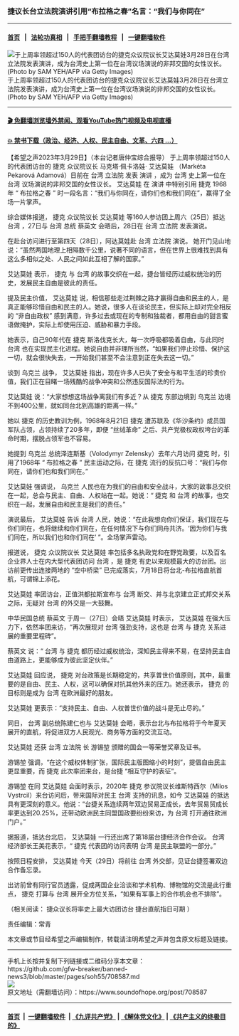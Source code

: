 ### 捷议长台立法院演讲引用“布拉格之春”名言：“我们与你同在”
------------------------

#### [首页](https://github.com/gfw-breaker/banned-news3/blob/master/README.md) &nbsp;&nbsp;|&nbsp;&nbsp; [法轮功真相](https://github.com/begood0513/basic/blob/master/README.md)  &nbsp;&nbsp;|&nbsp;&nbsp; [手把手翻墙教程](https://github.com/gfw-breaker/guides/wiki)  &nbsp;&nbsp;|&nbsp;&nbsp; [一键翻墙软件](https://github.com/gfw-breaker/nogfw/blob/master/README.md)  



<div><img alt="于上周率领超过150人的代表团访台的捷克众议院议长艾达莫娃3月28日在台湾立法院发表演讲，成为台湾史上第一位在台湾议场演说的非邦交国的女性议长。(Photo by SAM YEH/AFP via Getty Images)" src="https://img.soundofhope.org/2023-03/1249666004-crop-1680086393720.jpg"/>
<br/><figcaption class="caption">
 于上周率领超过150人的代表团访台的捷克众议院议长艾达莫娃3月28日在台湾立法院发表演讲，成为台湾史上第一位在台湾议场演说的非邦交国的女性议长。(Photo by SAM YEH/AFP via Getty Images)
</figcaption></div><hr/>

#### [ 🎬  免翻墙浏览墙外禁闻、观看YouTube热门视频及电视直播](https://github.com/gfw-breaker/HelloWorld)

#### [ 💥  禁书下载（政治、经济、人权、民主自由、文革、六四 ...）](https://github.com/gfw-breaker/books/blob/master/README.md)

<div><div class="Content__Wrapper sc-1bvya0-0 elmmKw article_body" data-checkusr="" itemprop="articleBody">
 <div id="post_place_1">
 </div>
 <p class="meta-top">
  <span class="meta">
   【希望之声2023年3月29日】（本台记者唐仲宝综合报导）
  </span>
  于上周率领超过150人的代表团访台的
  <ok href="/term/52363">
   捷克
  </ok>
  <ok href="/term/13702">
   众议院议长
  </ok>
  马克塔·佩卡洛娃·
  <ok href="/term/850526">
   艾达莫娃
  </ok>
  （Markéta Pekarová Adamová）日前在
  <ok href="/term/551150">
   台湾
  </ok>
  <ok href="/term/58015">
   立法院
  </ok>
  发表
  <ok href="/term/34575">
   演讲
  </ok>
  ，成为
  <ok href="/term/551150">
   台湾
  </ok>
  史上第一位在
  <ok href="/term/551150">
   台湾
  </ok>
  议场演说的非邦交国的女性议长。
  <ok href="/term/850526">
   艾达莫娃
  </ok>
  在
  <ok href="/term/34575">
   演讲
  </ok>
  中特别引用
  <ok href="/term/52363">
   捷克
  </ok>
  1968年 “
  <ok href="/term/112792">
   布拉格之春
  </ok>
  ” 时一段名言：“我们与你同在，请你们也和我们同在”，赢得了全场一片掌声。
 </p>
 <p>
  综合媒体报道，
  <ok href="/term/52363">
   捷克
  </ok>
  <ok href="/term/13702">
   众议院议长
  </ok>
  <ok href="/term/850526">
   艾达莫娃
  </ok>
  等160人参访团上周六（25日）抵达
  <ok href="/term/551150">
   台湾
  </ok>
  ，27日与
  <ok href="/term/551150">
   台湾
  </ok>
  总统
  <ok href="/term/1126">
   蔡英文
  </ok>
  会晤后，28日在
  <ok href="/term/551150">
   台湾
  </ok>
  <ok href="/term/58015">
   立法院
  </ok>
  发表演说。
 </p>
 <p>
  在赴台访问进行至第四天（28日），阿达莫娃赴
  <ok href="/term/551150">
   台湾
  </ok>
  <ok href="/term/58015">
   立法院
  </ok>
  演说。 她开门见山地说：“虽然两国地理上相隔数千公里，说著不同的语言，但在世界上很难找到具有这么多相似之处、人民之间如此互相了解的国家。”
 </p>
 <p>
  <ok href="/term/850526">
   艾达莫娃
  </ok>
  表示，
  <ok href="/term/52363">
   捷克
  </ok>
  与
  <ok href="/term/551150">
   台湾
  </ok>
  的故事交织在一起，捷台皆经历过威权统治的历史，发展民主自由是彼此的责任。
 </p>
 <p>
  提及民主价值，
  <ok href="/term/850526">
   艾达莫娃
  </ok>
  说，相信那些走过荆棘之路才赢得自由和民主的人，是真正能够珍惜自由和民主的人。她说，很多人在谈论民主，但实际上却对完全相反的 “非自由政权” 感到满意，许多过去或现在的专制和独裁者，都用自由的甜言蜜语做掩护，实际上却使用压迫、威胁和暴力手段。
 </p>
 <p>
  她表示，自己90年代在
  <ok href="/term/52363">
   捷克
  </ok>
  斯洛伐克长大，每一次呼吸都吸着自由，与此同时
  <ok href="/term/551150">
   台湾
  </ok>
  也在实现民主化进程。她说自由并非理所当然，“如果我们停止珍惜、保护这一切，就会很快失去，一开始我们甚至不会注意到正在失去这一切。”
 </p>
 <p>
  谈到
  <ok href="/term/5128">
   乌克兰
  </ok>
  战争，
  <ok href="/term/850526">
   艾达莫娃
  </ok>
  指出，现在许多人已失了安全与和平生活的珍贵价值，我们正在目睹一场残酷的战争冲突和公然违反国际法的行为。
 </p>
 <p>
  <ok href="/term/850526">
   艾达莫娃
  </ok>
  说：“大家想想这场战争离我们有多近？从
  <ok href="/term/52363">
   捷克
  </ok>
  东部边境到
  <ok href="/term/5128">
   乌克兰
  </ok>
  边境不到400公里，就如同台北到高雄的距离一样。”
 </p>
 <p>
  她以
  <ok href="/term/52363">
   捷克
  </ok>
  的历史教训为例，1968年8月21日
  <ok href="/term/52363">
   捷克
  </ok>
  遭苏联及《华沙条约》成员国军队占领，占领持续了20多年，即便 “丝绒革命” 之后、共产党极权政权垮台的革命时期，摆脱占领军也不容易。
 </p>
 <p>
  她提到
  <ok href="/term/5128">
   乌克兰
  </ok>
  总统泽连斯基（Volodymyr Zelensky）去年六月访问
  <ok href="/term/52363">
   捷克
  </ok>
  时，引用了1968年 “
  <ok href="/term/112792">
   布拉格之春
  </ok>
  ” 民主运动之际，在
  <ok href="/term/52363">
   捷克
  </ok>
  流行的反抗口号：“我们与你同在，请你们也和我们同在。”
 </p>
 <p>
  <ok href="/term/850526">
   艾达莫娃
  </ok>
  强调说，
  <ok href="/term/5128">
   乌克兰
  </ok>
  人民也在为我们的自由和安全战斗，大家的故事总交织在一起，总会与民主、自由、人权站在一起。她说：“
  <ok href="/term/52363">
   捷克
  </ok>
  和
  <ok href="/term/551150">
   台湾
  </ok>
  的故事，也交织在一起，发展自由和民主是我们的责任。”
 </p>
 <p>
  演说最后，
  <ok href="/term/850526">
   艾达莫娃
  </ok>
  告诉
  <ok href="/term/551150">
   台湾
  </ok>
  人民，她说：“在此我想向你们保证，我们现在与你们同在，也将继续和你们同在，在任何情况下与你们同舟共济。‘因为你们与我们同在，所以我们也和你们同在’ ”。全场掌声雷动。
 </p>
 <p>
  报道说，
  <ok href="/term/52363">
   捷克
  </ok>
  <ok href="/term/13702">
   众议院议长
  </ok>
  <ok href="/term/850526">
   艾达莫娃
  </ok>
  率包括多名执政党和在野党政要，以及百名企业界人士在内大型代表团访问
  <ok href="/term/551150">
   台湾
  </ok>
  ，是
  <ok href="/term/52363">
   捷克
  </ok>
  有史以来规模最大的访台团。出访前更传出连接两地的 “空中桥梁” 已完成落实，7月18日将台北-布拉格直航首航，可谓锦上添花。
 </p>
 <p>
  <ok href="/term/850526">
   艾达莫娃
  </ok>
  率团访台，正值洪都拉斯宣布与
  <ok href="/term/551150">
   台湾
  </ok>
  断交、并与北京建立正式邦交关系之际，无疑对
  <ok href="/term/551150">
   台湾
  </ok>
  的外交是一大鼓舞。
 </p>
 <p>
  中华民国总统
  <ok href="/term/1126">
   蔡英文
  </ok>
  于周一（27日）会晤
  <ok href="/term/850526">
   艾达莫娃
  </ok>
  时表示，
  <ok href="/term/850526">
   艾达莫娃
  </ok>
  在强大压力下，依然率团来访，“再次展现对
  <ok href="/term/551150">
   台湾
  </ok>
  强劲支持，这也是
  <ok href="/term/551150">
   台湾
  </ok>
  与
  <ok href="/term/52363">
   捷克
  </ok>
  关系进展的重要里程碑”。
 </p>
 <p>
  <ok href="/term/1126">
   蔡英文
  </ok>
  说：“
  <ok href="/term/551150">
   台湾
  </ok>
  与
  <ok href="/term/52363">
   捷克
  </ok>
  都历经过威权统治，深知民主得来不易，在坚持民主自由道路上，更能够成为彼此坚定伙伴。”
 </p>
 <p>
  <ok href="/term/850526">
   艾达莫娃
  </ok>
  回应说，
  <ok href="/term/52363">
   捷克
  </ok>
  对台政策是长期稳定的，共享普世价值原则，其中，最重要的是自由、民主、人权，这可以确保对抗其他外来的压力。她还表示，
  <ok href="/term/52363">
   捷克
  </ok>
  的目标则是成为
  <ok href="/term/551150">
   台湾
  </ok>
  在欧洲最好的朋友。
 </p>
 <p>
  <ok href="/term/850526">
   艾达莫娃
  </ok>
  更表示：“支持民主、自由、人权普世价值的战斗是无止尽的。”
 </p>
 <p>
  同日，
  <ok href="/term/551150">
   台湾
  </ok>
  副总统陈建仁也与
  <ok href="/term/850526">
   艾达莫娃
  </ok>
  会晤，表示台北与布拉格将于今年夏天展开的直航，将促进双方人民观光、商务等方面的交流互动。
 </p>
 <p>
  <ok href="/term/850526">
   艾达莫娃
  </ok>
  还获
  <ok href="/term/551150">
   台湾
  </ok>
  <ok href="/term/58015">
   立法院
  </ok>
  长
  <ok href="/term/60305">
   游锡堃
  </ok>
  颁赠的国会一等荣誉奖章及证书。
 </p>
 <p>
  <ok href="/term/60305">
   游锡堃
  </ok>
  强调，“在这个威权体制扩张，国际民主版图缩小的时刻”，提倡自由民主更显重要，而
  <ok href="/term/52363">
   捷克
  </ok>
  此次率团来台，是台捷 “相互守护的表征”。
 </p>
 <p>
  <ok href="/term/60305">
   游锡堃
  </ok>
  在同
  <ok href="/term/850526">
   艾达莫娃
  </ok>
  会面时表示，2020年
  <ok href="/term/52363">
   捷克
  </ok>
  参议院议长维斯特西尔（Milos Vystrcil）来台访问后，带来国际对民主
  <ok href="/term/551150">
   台湾
  </ok>
  支持的讯息，如今
  <ok href="/term/850526">
   艾达莫娃
  </ok>
  的抵达具有更深刻的意义。他说：“台捷关系连续两年双边贸易正成长，去年贸易贸成长率更达到20.25%，还带动欧洲民主同盟国政要纷纷来访，为
  <ok href="/term/551150">
   台湾
  </ok>
  打开通往欧洲门户。”
 </p>
 <p>
  据报道，抵达台北后，
  <ok href="/term/850526">
   艾达莫娃
  </ok>
  一行还出席了第18届台捷经济合作会议。
  <ok href="/term/551150">
   台湾
  </ok>
  经济部长王美花表示，“
  <ok href="/term/52363">
   捷克
  </ok>
  代表团的访问表明
  <ok href="/term/551150">
   台湾
  </ok>
  是民主联盟的一部分。”
 </p>
 <p>
  按照日程安排，
  <ok href="/term/850526">
   艾达莫娃
  </ok>
  今天（29日）将前往
  <ok href="/term/551150">
   台湾
  </ok>
  外交部，见证台捷签署双边合作备忘录。
 </p>
 <p>
  出访前曾有同行官员透露，促成两国企业洽谈和学术机构、博物馆的交流是此行重点，
  <ok href="/term/52363">
   捷克
  </ok>
  打算与
  <ok href="/term/551150">
   台湾
  </ok>
  展开全方位关系，“如果有军事上的合作机会也不排除”。
 </p>
 <p>
  （相关阅读：
  <ok href="https://www.soundofhope.org/post/705653">
   捷众议长将率史上最大访团访台 捷台直航指日可期
  </ok>
  ）
 </p>
 <p class="meta-btm">
  责任编辑：常青
 </p>
 <p class="meta-btm">
  本文章或节目经希望之声编辑制作，转载请注明希望之声并包含原文标题及链接。
 </p>
</div>
</div>
<hr/>
手机上长按并复制下列链接或二维码分享本文章：<br/>
https://github.com/gfw-breaker/banned-news3/blob/master/pages/soh55/708587.md <br/>
<a href='https://github.com/gfw-breaker/banned-news3/blob/master/pages/soh55/708587.md'><img src='https://github.com/gfw-breaker/banned-news3/blob/master/pages/soh55/708587.md.png'/></a> <br/>
原文地址（需翻墙访问）：https://www.soundofhope.org/post/708587


------------------------
#### [首页](https://github.com/gfw-breaker/banned-news3/blob/master/README.md) &nbsp;|&nbsp; [一键翻墙软件](https://github.com/gfw-breaker/nogfw/blob/master/README.md) &nbsp;| [《九评共产党》](https://github.com/gfw-breaker/9ping.md/blob/master/README.md#九评之一评共产党是什么) | [《解体党文化》](https://github.com/gfw-breaker/jtdwh.md/blob/master/README.md) | [《共产主义的终极目的》](https://github.com/gfw-breaker/gczydzjmd.md/blob/master/README.md)


<img src='http://gfw-breaker.win/banned-news3/pages/soh55/708587.md' width='0px' height='0px'/>